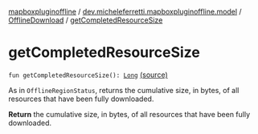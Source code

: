 [mapboxpluginoffline](../../index.md) / [dev.micheleferretti.mapboxpluginoffline.model](../index.md) / [OfflineDownload](index.md) / [getCompletedResourceSize](./get-completed-resource-size.md)

# getCompletedResourceSize

`fun getCompletedResourceSize(): `[`Long`](https://kotlinlang.org/api/latest/jvm/stdlib/kotlin/-long/index.html) [(source)](https://github.com/xit0c/mapbox-plugin-offline/tree/master/mapboxpluginoffline/src/main/java/dev/micheleferretti/mapboxpluginoffline/model/OfflineDownload.kt#L52)

As in `OfflineRegionStatus`, returns the cumulative size, in bytes, of all resources that have been fully downloaded.

**Return**
the cumulative size, in bytes, of all resources that have been fully downloaded.


